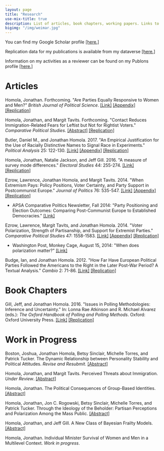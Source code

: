 ```yaml
---
layout: page
title: "Research"
use-mix-title: true
description: List of articles, book chapters, working papers. Links to abstracts, Google Scholar, replication files, and Publons.
bigimg: "/img/weimar.jpg"
---
```

You can find my Google Scholar profile <a href="https://scholar.google.com/citations?user=aSE6nxMAAAAJ" target="_blank">[here.]</a>

Replication data for my publications is available from my dataverse <a href="https://dataverse.harvard.edu/dataverse/jhomola" target="_blank">[here.]</a>

Information on my activities as a reviewer can be found on my Publons profile <a href="https://publons.com/a/1249053/" target="_blank">[here.]</a>

# Articles

Homola, Jonathan. Forthcoming. "Are Parties Equally Responsive to Women and Men?" *British Journal of Political Science*. [[Link]](https://doi.org/10.1017/S0007123417000114 "British Journal of Political Science") <a href="http://jhomola.com/files/Homola_2017_BJPS_ResponsivenessWomenMen_Appendix.pdf" target="_blank">[Appendix]</a> [[Replication]](http://dx.doi.org/10.7910/DVN/K1TVXL "Replication Files")

Homola, Jonathan, and Margit Tavits. Forthcoming. "Contact Reduces Immigration-Related Fears for Leftist but Not for Rightist Voters." *Comparative Political Studies*. [[Abstract]](http://jhomola.com/abstracts#contact) [[Replication]](http://dx.doi.org/10.7910/DVN/THNDTR "Replication Files")

Butler, Daniel M., and Jonathan Homola. 2017. "An Empirical Justification for the Use of Racially Distinctive Names to Signal Race in Experiments." *Political Analysis* 25: 122-130. [[Link]](https://doi.org/10.1017/pan.2016.15 "Political Analysis") <a href="http://jhomola.com/files/ButlerHomola_2017_PA_Excludability_Appendix.pdf" target="_blank">[Appendix]</a> [[Replication]](http://dx.doi.org/10.7910/DVN/LUGBL1 "Replication Files")

Homola, Jonathan, Natalie Jackson, and Jeff Gill. 2016. "A measure of survey mode differences." *Electoral Studies* 44: 255-274. [[Link]](http://dx.doi.org/10.1016/j.electstud.2016.06.010 "Electoral Studies") [[Replication]](http://dx.doi.org/10.7910/DVN/BHEM8T "Replication Files")

Ezrow, Lawrence, Jonathan Homola, and Margit Tavits. 2014. "When Extremism Pays: Policy Positions, Voter Certainty, and Party Support in Postcommunist Europe." *Journal of Politics* 76: 535-547. [[Link]](http://dx.doi.org/10.1017/S0022381613001461 "Journal of Politics") <a href="http://jhomola.com/files/EzrowHomolaTavits_2014_JOP_WhenExtremismPays_Appendix.pdf" target="_blank">[Appendix]</a> [[Replication]](http://dx.doi.org/10.7910/DVN/ZSBLXF "Replication Files")
 * APSA Comparative Politics Newsletter, Fall 2014: "Party Positioning and Election Outcomes: Comparing Post-Communist Europe to Established Democracies." [[Link]](http://charlescrabtree.com/archived_newsletters/2014_fall.pdf "Comparative Politics Newsletter")

Ezrow, Lawrence, Margit Tavits, and Jonathan Homola. 2014. "Voter Polarization, Strength of Partisanship, and Support for Extremist Parties." *Comparative Political Studies* 47: 1558-1583. [[Link]](http://dx.doi.org/10.1177/0010414013512605 "Comparative Political Studies") <a href="http://jhomola.com/files/EzrowTavitsHomola_2014_CPS_PolarizationExtremism_Appendix.pdf" target="_blank">[Appendix]</a> [[Replication]](http://dx.doi.org/10.7910/DVN/MP5XXC "Replication Files")
 * Washington Post, Monkey Cage, August 15, 2014: "When does polarization matter?" [[Link]](http://www.washingtonpost.com/blogs/monkey-cage/wp/2014/08/15/when-does-polarization-matter/ "Washington Post/Monkey Cage")

Budge, Ian, and Jonathan Homola. 2012. "How Far Have European Political Parties Followed the Americans to the Right in the Later Post-War Period? A Textual Analysis." *Cambio* 2: 71-86. [[Link]](http://dx.doi.org/10.13128/cambio-19435 "Cambio") [[Replication]](http://dx.doi.org/10.7910/DVN/NZFAXI "Replication Files")

# Book Chapters

Gill, Jeff, and Jonathan Homola. 2016. "Issues in Polling Methodologies: Inference and Uncertainty." In: Lonna Rae Atkinson and R. Michael Alvarez (eds.): *The Oxford Handbook of Polling and Polling Methods*. Oxford: Oxford University Press. [[Link]](http://dx.doi.org/10.1093/oxfordhb/9780190213299.013.11 "OUP Handbooks") [[Replication]](http://dx.doi.org/10.7910/DVN/X9NUOJ "Replication Files")

# Work in Progress

Boston, Joshua, Jonathan Homola, Betsy Sinclair, Michelle Torres, and Patrick Tucker. The Dynamic Relationship between Personality Stability and Political Attitudes. *Revise and Resubmit*. [[Abstract]](http://jhomola.com/abstracts#tipi)

Homola, Jonathan, and Margit Tavits. Perceived Threats about Immigration. *Under Review*. [[Abstract]](http://jhomola.com/abstracts#threats)

Homola, Jonathan. The Political Consequences of Group-Based Identities. [[Abstract]](http://jhomola.com/abstracts#separate)

Homola, Jonathan, Jon C. Rogowski, Betsy Sinclair, Michelle Torres, and Patrick Tucker. Through the Ideology of the Beholder: Partisan Perceptions and Polarization Among the Mass Public. [[Abstract]](http://jhomola.com/abstracts#ideology)

Homola, Jonathan, and Jeff Gill. A New Class of Bayesian Frailty Models. [[Abstract]](http://jhomola.com/abstracts#frailty)

Homola, Jonathan. Individual Minister Survival of Women and Men in a Multilevel Context. *Work in progress*.
